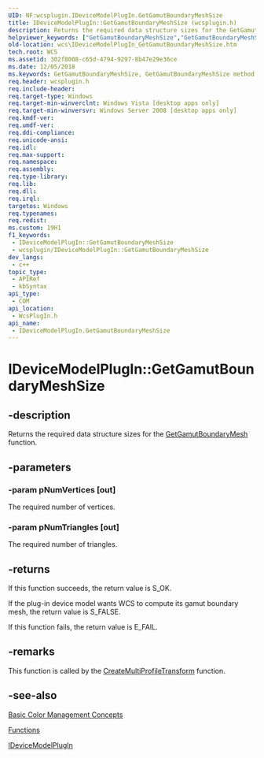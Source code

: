 ```yaml
---
UID: NF:wcsplugin.IDeviceModelPlugIn.GetGamutBoundaryMeshSize
title: IDeviceModelPlugIn::GetGamutBoundaryMeshSize (wcsplugin.h)
description: Returns the required data structure sizes for the GetGamutBoundaryMesh function.
helpviewer_keywords: ["GetGamutBoundaryMeshSize","GetGamutBoundaryMeshSize method [Windows Color System]","GetGamutBoundaryMeshSize method [Windows Color System]","IDeviceModelPlugIn interface","IDeviceModelPlugIn interface [Windows Color System]","GetGamutBoundaryMeshSize method","IDeviceModelPlugIn.GetGamutBoundaryMeshSize","IDeviceModelPlugIn::GetGamutBoundaryMeshSize","_color_IDeviceModelPlugIn::GetGamutBoundaryMeshSize","wcs.IDeviceModelPlugIn_GetGamutBoundaryMeshSize","wcsplugin/IDeviceModelPlugIn::GetGamutBoundaryMeshSize"]
old-location: wcs\IDeviceModelPlugIn_GetGamutBoundaryMeshSize.htm
tech.root: WCS
ms.assetid: 302f8008-c65d-4794-9297-8b47e29e36ce
ms.date: 12/05/2018
ms.keywords: GetGamutBoundaryMeshSize, GetGamutBoundaryMeshSize method [Windows Color System], GetGamutBoundaryMeshSize method [Windows Color System],IDeviceModelPlugIn interface, IDeviceModelPlugIn interface [Windows Color System],GetGamutBoundaryMeshSize method, IDeviceModelPlugIn.GetGamutBoundaryMeshSize, IDeviceModelPlugIn::GetGamutBoundaryMeshSize, _color_IDeviceModelPlugIn::GetGamutBoundaryMeshSize, wcs.IDeviceModelPlugIn_GetGamutBoundaryMeshSize, wcsplugin/IDeviceModelPlugIn::GetGamutBoundaryMeshSize
req.header: wcsplugin.h
req.include-header: 
req.target-type: Windows
req.target-min-winverclnt: Windows Vista [desktop apps only]
req.target-min-winversvr: Windows Server 2008 [desktop apps only]
req.kmdf-ver: 
req.umdf-ver: 
req.ddi-compliance: 
req.unicode-ansi: 
req.idl: 
req.max-support: 
req.namespace: 
req.assembly: 
req.type-library: 
req.lib: 
req.dll: 
req.irql: 
targetos: Windows
req.typenames: 
req.redist: 
ms.custom: 19H1
f1_keywords:
 - IDeviceModelPlugIn::GetGamutBoundaryMeshSize
 - wcsplugin/IDeviceModelPlugIn::GetGamutBoundaryMeshSize
dev_langs:
 - c++
topic_type:
 - APIRef
 - kbSyntax
api_type:
 - COM
api_location:
 - WcsPlugIn.h
api_name:
 - IDeviceModelPlugIn.GetGamutBoundaryMeshSize
---
```


# IDeviceModelPlugIn::GetGamutBoundaryMeshSize


## -description

Returns the required data structure sizes for the <a href="https://docs.microsoft.com/previous-versions/windows/desktop/api/wcsplugin/nf-wcsplugin-idevicemodelplugin-getgamutboundarymesh">GetGamutBoundaryMesh</a> function.

## -parameters

### -param pNumVertices [out]

The required number of vertices.

### -param pNumTriangles [out]

The required number of triangles.

## -returns

If this function succeeds, the return value is S_OK.

If the plug-in device model wants WCS to compute its gamut boundary mesh, the return value is S_FALSE.

If this function fails, the return value is E_FAIL.

## -remarks

This function is called by the <a href="https://docs.microsoft.com/previous-versions/windows/desktop/wcs/createmultiprofiletransform">CreateMultiProfileTransform</a> function.

## -see-also

<a href="https://docs.microsoft.com/previous-versions/windows/desktop/wcs/basic-color-management-concepts">Basic Color Management Concepts</a>



<a href="https://docs.microsoft.com/previous-versions/dd316902(v=vs.85)">Functions</a>



<a href="https://docs.microsoft.com/previous-versions/windows/desktop/api/wcsplugin/nn-wcsplugin-idevicemodelplugin">IDeviceModelPlugIn</a>

